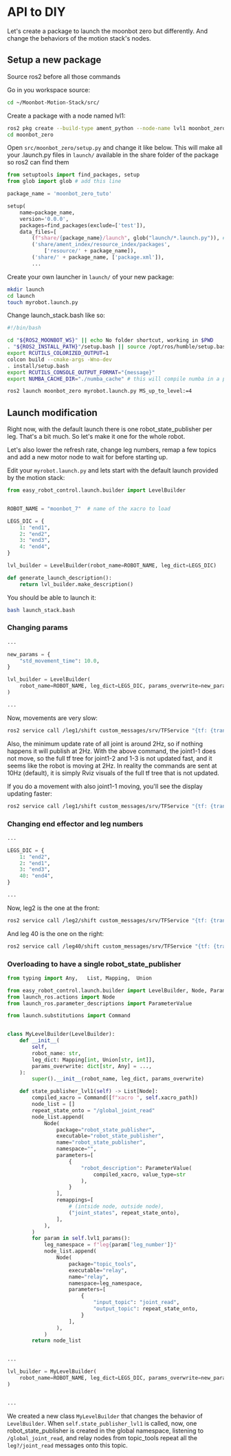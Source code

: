 # API to DIY

Let's create a package to launch the moonbot zero but differently. And change the behaviors of the motion stack's nodes.

## Setup a new package

Source ros2 before all those commands

Go in you workspace source:
```bash
cd ~/Moonbot-Motion-Stack/src/
```

Create a package with a node named lvl1:
```bash
ros2 pkg create --build-type ament_python --node-name lvl1 moonbot_zero
cd moonbot_zero
```

Open `src/moonbot_zero/setup.py` and change it like below. This will make all your .launch.py files in `launch/` available in the share folder of the package so ros2 can find them
```python
from setuptools import find_packages, setup
from glob import glob # add this line

package_name = 'moonbot_zero_tuto'

setup(
    name=package_name,
    version='0.0.0',
    packages=find_packages(exclude=['test']),
    data_files=[
        (f"share/{package_name}/launch", glob("launch/*.launch.py")), # add this line
        ('share/ament_index/resource_index/packages',
            ['resource/' + package_name]),
        ('share/' + package_name, ['package.xml']),
        ...
```

Create your own launcher in `launch/` of your new package:
```bash
mkdir launch
cd launch
touch myrobot.launch.py
```

Change launch_stack.bash like so:
```bash
#!/bin/bash

cd "${ROS2_MOONBOT_WS}" || echo No folder shortcut, working in $PWD
. "${ROS2_INSTALL_PATH}"/setup.bash || source /opt/ros/humble/setup.bash || source /opt/ros/foxy/setup.bash || echo Ros2 not found for auto-sourcing, continuing
export RCUTILS_COLORIZED_OUTPUT=1
colcon build --cmake-args -Wno-dev
. install/setup.bash
export RCUTILS_CONSOLE_OUTPUT_FORMAT="{message}"
export NUMBA_CACHE_DIR="./numba_cache" # this will compile numba in a permanant file

ros2 launch moonbot_zero myrobot.launch.py MS_up_to_level:=4
```


## Launch modification

Right now, with the default launch there is one robot_state_publisher per leg. That's a bit much. So let's make it one for the whole robot.

Let's also lower the refresh rate, change leg numbers, remap a few topics and add a new motor node to wait for before starting up.

Edit your `myrobot.launch.py` and lets start with the default launch provided by the motion stack:
```python
from easy_robot_control.launch.builder import LevelBuilder


ROBOT_NAME = "moonbot_7"  # name of the xacro to load

LEGS_DIC = {
    1: "end1",
    2: "end2",
    3: "end3",
    4: "end4",
}

lvl_builder = LevelBuilder(robot_name=ROBOT_NAME, leg_dict=LEGS_DIC)

def generate_launch_description():
    return lvl_builder.make_description()
```

You should be able to launch it:
```bash
bash launch_stack.bash
```

### Changing params


```python
...

new_params = {
    "std_movement_time": 10.0,
}

lvl_builder = LevelBuilder(
    robot_name=ROBOT_NAME, leg_dict=LEGS_DIC, params_overwrite=new_params
)

...
```

Now, movements are very slow:
```bash
ros2 service call /leg1/shift custom_messages/srv/TFService "{tf: {translation: {x: -100, y: 0, z: -100}, rotation: {x: 0.0, y: 0.0, z: 0.0, w: 1.0}}}"
```

Also, the minimum update rate of all joint is around 2Hz, so if nothing happens it will publish at 2Hz. With the above command, the joint1-1 does not move, so the full tf tree for joint1-2 and 1-3 is not updated fast, and it seems like the robot is moving at 2Hz. In reality the commands are sent at 10Hz (default), it is simply Rviz visuals of the full tf tree that is not updated.

If you do a movement with also joint1-1 moving, you'll see the display updating faster:
```bash
ros2 service call /leg1/shift custom_messages/srv/TFService "{tf: {translation: {x: -100, y: 50, z: -100}, rotation: {x: 0.0, y: 0.0, z: 0.0, w: 1.0}}}"
```

### Changing end effector and leg numbers


```python
...

LEGS_DIC = {
    1: "end2",
    2: "end1",
    3: "end3",
    40: "end4",
}

...
```

Now, leg2 is the one at the front:
```bash
ros2 service call /leg2/shift custom_messages/srv/TFService "{tf: {translation: {x: -100, y: 0, z: -100}, rotation: {x: 0.0, y: 0.0, z: 0.0, w: 1.0}}}"
```

And leg 40 is the one on the right:
```bash
ros2 service call /leg40/shift custom_messages/srv/TFService "{tf: {translation: {x: 20, y: 50, z: -50}, rotation: {x: 0.0, y: 0.0, z: 0.0, w: 1.0}}}"
```

### Overloading to have a single robot_state_publisher

```python
from typing import Any,   List, Mapping,  Union

from easy_robot_control.launch.builder import LevelBuilder, Node, ParameterValue
from launch_ros.actions import Node
from launch_ros.parameter_descriptions import ParameterValue

from launch.substitutions import Command


class MyLevelBuilder(LevelBuilder):
    def __init__(
        self,
        robot_name: str,
        leg_dict: Mapping[int, Union[str, int]],
        params_overwrite: dict[str, Any] = ...,
    ):
        super().__init__(robot_name, leg_dict, params_overwrite)

    def state_publisher_lvl1(self) -> List[Node]:
        compiled_xacro = Command([f"xacro ", self.xacro_path])
        node_list = []
        repeat_state_onto = "/global_joint_read"
        node_list.append(
            Node(
                package="robot_state_publisher",
                executable="robot_state_publisher",
                name="robot_state_publisher",
                namespace="",
                parameters=[
                    {
                        "robot_description": ParameterValue(
                            compiled_xacro, value_type=str
                        ),
                    }
                ],
                remappings=[
                    # (intside node, outside node),
                    ("joint_states", repeat_state_onto),
                ],
            ),
        )
        for param in self.lvl1_params():
            leg_namespace = f"leg{param['leg_number']}"
            node_list.append(
                Node(
                    package="topic_tools",
                    executable="relay",
                    name="relay",
                    namespace=leg_namespace,
                    parameters=[
                        {
                            "input_topic": "joint_read",
                            "output_topic": repeat_state_onto,
                        }
                    ],
                ),
            )
        return node_list


...

lvl_builder = MyLevelBuilder(
    robot_name=ROBOT_NAME, leg_dict=LEGS_DIC, params_overwrite=new_params
)


...
```

We created a new class `MyLevelBuilder` that changes the behavior of `LevelBuilder`. When `self.state_publisher_lvl1` is called, now, one robot_state_publisher is created in the global namespace, listening to `/global_joint_read`, and relay nodes from topic_tools repeat all the `leg?/joint_read` messages onto this topic.
